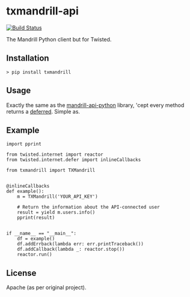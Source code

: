 # txmandrill-api

[![Build Status](https://travis-ci.org/lextoumbourou/txmandrill-api.svg?branch=master)](https://travis-ci.org/lextoumbourou/txmandrill-api)

The Mandrill Python client but for Twisted.

## Installation

```
> pip install txmandrill
```

## Usage

Exactly the same as the [mandrill-api-python](https://bitbucket.org/mailchimp/mandrill-api-python) library, 'cept every method returns a [deferred](http://twistedmatrix.com/documents/current/core/howto/defer-intro.html). Simple as.

## Example

```
import pprint

from twisted.internet import reactor
from twisted.internet.defer import inlineCallbacks

from txmandrill import TXMandrill


@inlineCallbacks
def example():
    m = TXMandrill('YOUR_API_KEY')

    # Return the information about the API-connected user
    result = yield m.users.info()
    pprint(result)


if __name__ == "__main__":
    df = example()
    df.addErrback(lambda err: err.printTraceback())
    df.addCallback(lambda _: reactor.stop())
    reactor.run()
```

## License

Apache (as per original project).
